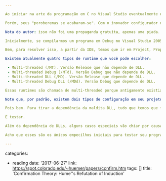 ```yaml
---

Ao iniciar na arte da programação em C no Visual Studio eventualmente o programador irá querer testar seus programas rodando em outra máquina que não seja a de desenvolvimento, mandar uma versão beta para amigos, pra namorada e pro seu cachorro. Geralmente, por padrão, existem algumas dependências do programa compilado com uma DLL de runtime da versão do ambiente em que foi compilado o dito cujo, dificultando um pouco a distribuição do seu motherfucker-program.

Porém, seus "poroberemas se acabaram-se". Com o inovador configurador de projetos do Visual Studio, tudo o que você queria é possível, e ainda mais!

Nota do autor: isso não foi uma propaganda gratuita, apenas uma piada. Se fosse um verdadeiro anúncio das maravilhas do Visual Studio, eu agora estaria falando daquele tal código gerenciado e o tal do C++ CLI.

Inicialmente, se compilarmos um programa em Debug no Visual Studio 2005 teremos as seguintes dependências. kernel32 e msvcrx.dll (onde x é a versão do Visual Studio). A DLL kernel32 é nativa e sempre estará presente no Windows. Porém, a msvcr não. Ela veio junto com o pacote do Visual Studio, e se não for distribuída em outras máquinas, você não conseguirá rodar seu programa, pois isso gerará o erro de DLL não encontrada.

Bem, para resolver isso, a partir da IDE, temos que ir em Project, Properties, Configuration Properties, C/C++, Code Generation, Runtime Library.

Existem atualmente quatro tipos de runtime que você pode escolher:

 - Multi-threaded (/MT). Versão Release que não depende de DLL.
 - Multi-threaded Debug (/MTd). Versão Debug que não depende de DLL.
 - Multi-threaded DLL (/MD). Versão Release que depende de DLL.
 - Multi-threaded Debug DLL (/MDd). Versão Debug que depende de DLL.

Essas runtimes são chamada de multi-threaded porque antigamente existiam versões single-threaded dessas mesmas runtimes. Contudo, versões mais novas do Visual Studio só vêm com esse sabor mesmo.

Note que, por padrão, existem dois tipos de configuração em seu projeto: Debug (para testes) e Release (para distribuição). Convém não misturar configurações Debug com DLLs Release e vice-versa, a não ser que você tenha certeza do que está fazendo.

Pois bem. Para tirar a dependência da maldita DLL, tudo que temos que fazer é alterar a configuração, nesse caso Debug, de /MDd para /MTd. E recompilar.

E testar.

Além da dependência de DLLs, alguns casos especiais vão chiar por causa dos dados do manifesto embutidos no programa compilado. Por algum motivo que eu desconheço, o programa necessita que as DLLs estejam instaladas mesmo que no Dependency Walker não mostre nada. Nesses casos, uma arrancada do manifesto na versão Debug não fará mal algum.

Acho que esses são os únicos empecilhos iniciais para testar seu programa em outras máquinas. Sempre que ver o erro exibido no começo desse artigo, desconfie de alguma dependência que não está presente na máquina. Nessas horas, ter um Dependency Walker ou Dumpbin na mão vale ouro.

---
```

categories:
- reading
date: '2017-06-27'
link: https://spot.colorado.edu/~huemer/papers/confirm.htm
tags: []
title: 'Confirmation Theory: Hume''s Refutation of Induction'
